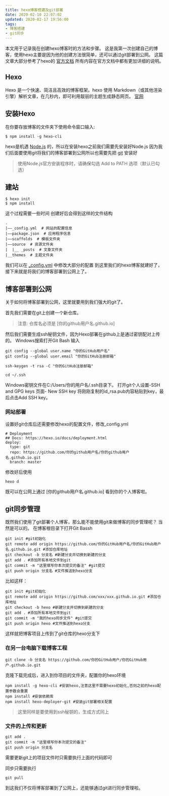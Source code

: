 ```yaml
---
title: hexo博客搭建及git部署
date: 2020-02-10 22:07:02
updated: 2020-02-17 19:56:00
tags: 
- 博客搭建
- git同步
---
```


本文用于记录我在创建hexo博客时的方法和步骤。
这是我第一次创建自己的博客，使用hexo主要是因为他的创建方法很简单，还可以通过git部署到公网。
这篇文章大部分参考了hexo的 [官方文档](https://hexo.io/zh-cn/docs/) 所有内容在官方文档中都有更加详细的说明。

## Hexo
Hexo 是一个快速、简洁且高效的博客框架。hexo 使用 Markdown（或其他渲染引擎）解析文章，在几秒内，即可利用靓丽的主题生成静态网页。
[官网](https://hexo.io/zh-cn/)

## 安装Hexo
在你要存放博客的文件夹下使用命令窗口输入:
```
$ npm install -g hexo-cli
```
hexo是机遇 [Node.js](https://nodejs.org/en/download/) 的，所以在安装hexo之前我们需要先安装好Node.js
因为我们后面要使用git将我们的博客部署到公网所以也需要先把 [git](https://git-scm.com/download/win) 安装好
>使用Node.js官方安装程序时，请确保勾选 Add to PATH 选项（默认已勾选）

## 建站
```
$ hexo init
$ npm install
```
这个过程需要一些时间
创建好后会得到这样的文件结构
```
.
|——_config.yml  # 网站的配置信息
|——package.json  # 应用程序信息
|——scaffolds  # 模板文件夹
|——source  # 资源文件夹
|  |__ _posts  # 文章文件夹
|__themes  # 主题文件夹
```
我们可以在 [_config.yml](https://hexo.io/zh-cn/docs/configuration) 中修改大部分的配置
到这里我们的hexo博客就建好了，接下来就是将我们的博客部署到公网上了。

## 博客部署到公网
关于如何将博客部署到公网，这里就要用到我们强大的git了。

首先我们需要在git上创建一个新仓库。
>注意: 仓库名必须是 [你的github用户名.github.io]

然后我们需要生成ssh秘钥文件，因为Hexo部署在github上是通过密钥配对上传的。
Windows搜索打开Git Bash 输入
```
git config --global user.name "你的GitHub用户名"
git config --global user.email "你的GitHub注册邮箱"

ssh-keygen -t rsa -C "你的GitHub注册邮箱"

cd ~/.ssh
```
Windows密钥文件在C:/Users/你的用户名/.ssh目录下。
打开git个人设置-SSH and GPG keys 页面- New SSH key 将刚刚复制的id_rsa.pub内容粘贴到key，最后点击Add SSH key。

### 网站部署
设置好git仓库后还需要修改hexo的配置文件，修改_config.yml
```
# Deployment
## Docs: https://hexo.io/docs/deployment.html
deploy:
  type: git
  repo: https://github.com/你的github用户名/你的github用户名.github.io.git
  branch: master

```

修改好后使用
```
hexo d
```
既可以在公网上通过 [你的github用户名.github.io] 看到你的个人博客啦。

## git同步管理
既然我们使用了git部署个人博客，那么能不能使用git来做博客的同步管理呢？
当然是可以的。
在博客根目录下打开Git Bassh
```
git init #git初始化
git remote add origin https://github.com/你的GitHub用户名/你的GitHub用户名.github.io.git #添加仓库地址
git checkout -b 分支名 #新建分支并切换到新建的分支
git add . #添加所有本地文件到git
git commit -m "这里填写你本次提交的备注" #git提交
git push origin 分支名 #文件推送到hexo分支
```
比如这样：
```
git init #git初始化
git remote add origin https://github.com/xxx/xxx.github.io.git #添加仓库地址
git checkout -b hexo #新建分支并切换到新建的分支
git add . #添加所有本地文件到git
git commit -m "我的hexo同步文件" #git提交
git push origin hexo #文件推送到hexo分支
```
这样就把博客项目上传到了git仓库的hexo分支下

### 在另一台电脑下载博客工程
```
git clone -b 分支名 https://github.com/你的GitHub用户/你的GitHub用户.github.io.git
```
克隆下载完成后，进入到你项目的文件夹，配置你的hexo环境
```
npm install -g hexo-cli #安装hexo,注意这里不需要hexo初始化,否则之前的hexo配置参数会重置
npm install #安装依赖库
npm install hexo-deployer-git #安装git部署相关配置
```
>这里同样是要使用到ssh秘钥的，生成方式同上

### 文件的上传和更新
```
git add .
git commit -m "这里填写你本次提交的备注"
git push origin 分支名
```
需要更新git上的项目文件时只需要执行上面的代码即可

同步只需要执行
```
git pull
```

到这我们不仅将博客部署到了公网上，还能够通过git进行同步管理啦。